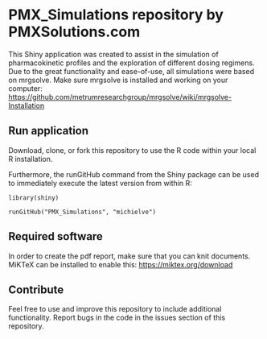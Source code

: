 # PMX_Simulations repository by PMXSolutions.com
This Shiny application was created to assist in the simulation of pharmacokinetic profiles and the exploration of different dosing regimens.
Due to the great functionality and ease-of-use, all simulations were based on mrgsolve. Make sure mrgsolve is installed and working on your computer:
https://github.com/metrumresearchgroup/mrgsolve/wiki/mrgsolve-Installation

## Run application
Download, clone, or fork this repository to use the R code within your local R installation. 

Furthermore, the runGitHub command from the Shiny package can be used to immediately execute the latest version from within R:

`library(shiny)`

`runGitHub("PMX_Simulations", "michielve")`


## Required software
In order to create the pdf report, make sure that you can knit documents. MiKTeX can be installed to enable this:
https://miktex.org/download

## Contribute
Feel free to use and improve this repository to include additional functionality. Report bugs in the code in the issues section of this repository.

